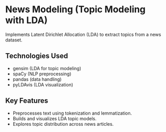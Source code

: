 # News Modeling (Topic Modeling with LDA)
Implements Latent Dirichlet Allocation (LDA) to extract topics from a news dataset.

## Technologies Used
- gensim (LDA for topic modeling)
- spaCy (NLP preprocessing)
- pandas (data handling)
- pyLDAvis (LDA visualization)

## Key Features
- Preprocesses text using tokenization and lemmatization.
- Builds and visualizes LDA topic models.
- Explores topic distribution across news articles.